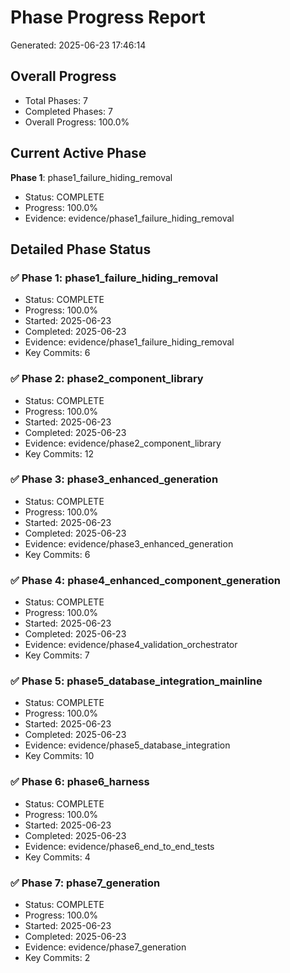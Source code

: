 # Phase Progress Report
Generated: 2025-06-23 17:46:14

## Overall Progress
- Total Phases: 7
- Completed Phases: 7
- Overall Progress: 100.0%

## Current Active Phase
**Phase 1**: phase1_failure_hiding_removal
- Status: COMPLETE
- Progress: 100.0%
- Evidence: evidence/phase1_failure_hiding_removal

## Detailed Phase Status

### ✅ Phase 1: phase1_failure_hiding_removal
- Status: COMPLETE
- Progress: 100.0%
- Started: 2025-06-23
- Completed: 2025-06-23
- Evidence: evidence/phase1_failure_hiding_removal
- Key Commits: 6

### ✅ Phase 2: phase2_component_library
- Status: COMPLETE
- Progress: 100.0%
- Started: 2025-06-23
- Completed: 2025-06-23
- Evidence: evidence/phase2_component_library
- Key Commits: 12

### ✅ Phase 3: phase3_enhanced_generation
- Status: COMPLETE
- Progress: 100.0%
- Started: 2025-06-23
- Completed: 2025-06-23
- Evidence: evidence/phase3_enhanced_generation
- Key Commits: 6

### ✅ Phase 4: phase4_enhanced_component_generation
- Status: COMPLETE
- Progress: 100.0%
- Started: 2025-06-23
- Completed: 2025-06-23
- Evidence: evidence/phase4_validation_orchestrator
- Key Commits: 7

### ✅ Phase 5: phase5_database_integration_mainline
- Status: COMPLETE
- Progress: 100.0%
- Started: 2025-06-23
- Completed: 2025-06-23
- Evidence: evidence/phase5_database_integration
- Key Commits: 10

### ✅ Phase 6: phase6_harness
- Status: COMPLETE
- Progress: 100.0%
- Started: 2025-06-23
- Completed: 2025-06-23
- Evidence: evidence/phase6_end_to_end_tests
- Key Commits: 4

### ✅ Phase 7: phase7_generation
- Status: COMPLETE
- Progress: 100.0%
- Started: 2025-06-23
- Completed: 2025-06-23
- Evidence: evidence/phase7_generation
- Key Commits: 2

